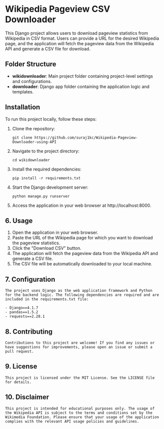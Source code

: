 # Wikipedia Pageview CSV Downloader

This Django project allows users to download pageview statistics from Wikipedia in CSV format. Users can provide a URL for the desired Wikipedia page, and the application will fetch the pageview data from the Wikipedia API and generate a CSV file for download.

## Folder Structure

- **wikidownloader**: Main project folder containing project-level settings and configurations.
- **downloader**: Django app folder containing the application logic and templates.

## Installation

To run this project locally, follow these steps:

1. Clone the repository:

   ```shell
   git clone https://github.com/suraj1kc/Wikipedia-Pageview-Downloader-using-API

2. Navigate to the project directory:

   ```shell
   cd wikidownloader

3. Install the required dependencies:
    ```shell
    pip install -r requirements.txt

4. Start the Django development server:
    ```shell
    python manage.py runserver

5. Access the application in your web browser at http://localhost:8000.

## 6. Usage

  1. Open the application in your web browser.
  2. Paste the URL of the Wikipedia page for which you want to download the pageview statistics.
  3. Click the "Download CSV" button.
  4. The application will fetch the pageview data from the Wikipedia API and generate a CSV file.
  5. The CSV file will be automatically downloaded to your local machine.

## 7. Configuration
    The project uses Django as the web application framework and Python for the backend logic. The following dependencies are required and are included in the requirements.txt file:

    - Django==4.1.7
    - pandas==1.5.2
    - requests==2.28.1

## 8. Contributing
    Contributions to this project are welcome! If you find any issues or have suggestions for improvements, please open an issue or submit a pull request.

## 9. License
    This project is licensed under the MIT License. See the LICENSE file for details.

## 10. Disclaimer
    This project is intended for educational purposes only. The usage of the Wikipedia API is subject to the terms and conditions set by the Wikimedia Foundation. Please ensure that your usage of the application complies with the relevant API usage policies and guidelines.


